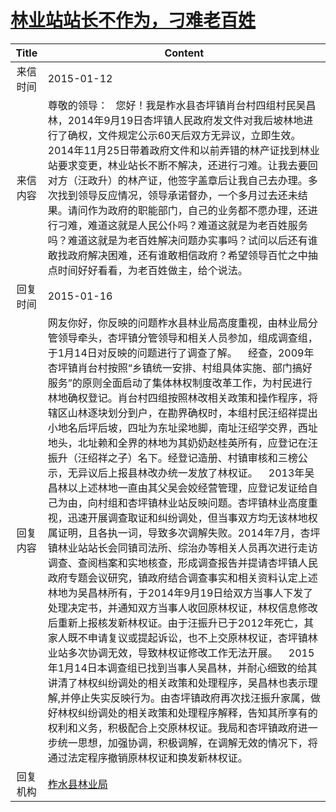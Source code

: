 # <a href="http://www.shangluo.gov.cn/zmhd/ldxxxx.jsp?urltype=leadermail.LeaderMailContentUrl&wbtreeid=1112&leadermailid=2899">林业站站长不作为，刁难老百姓</a>
| Title |                                                                                                                                                                                                                                                                                                                                                                                                                        Content                                                                                                                                                                                                                                                                                                                                                                                                                         |
|:-----:|--------------------------------------------------------------------------------------------------------------------------------------------------------------------------------------------------------------------------------------------------------------------------------------------------------------------------------------------------------------------------------------------------------------------------------------------------------------------------------------------------------------------------------------------------------------------------------------------------------------------------------------------------------------------------------------------------------------------------------------------------------------------------------------------------------------------------------------------------------|
| 来信时间  | 2015-01-12                                                                                                                                                                                                                                                                                                                                                                                                                                                                                                                                                                                                                                                                                                                                                                                                                                             |
| 来信内容  | 尊敬的领导：   您好！我是柞水县杏坪镇肖台村四组村民吴昌林，2014年9月19日杏坪镇人民政府发文件对我后坡林地进行了确权，文件规定公示60天后双方无异议，立即生效。2014年11月25日带着政府文件和以前弄错的林产证找到林业站要求变更，林业站长不断不解决，还进行刁难。让我去要回对方（汪政升）的林产证，他签字盖章后让我自己去办理。多次找到领导反应情况，领导承诺督办，一个多月过去还未结果。请问作为政府的职能部门，自己的业务都不愿办理，还进行刁难，难道这就是人民公仆吗？难道这就是为老百姓服务吗？难道这就是为老百姓解决问题办实事吗？试问以后还有谁敢找政府解决困难，还有谁敢相信政府？希望领导百忙之中抽点时间好好看看，为老百姓做主，给个说法。                                                                                                                                                                                                                                                                                                                                                                                                                                                                                                                      |
| 回复时间  | 2015-01-16                                                                                                                                                                                                                                                                                                                                                                                                                                                                                                                                                                                                                                                                                                                                                                                                                                             |
| 回复内容  | 网友你好，你反映的问题柞水县林业局高度重视，由林业局分管领导牵头，杏坪镇分管领导和相关人员参加，组成调查组，于1月14日对反映的问题进行了调查了解。    经查，2009年杏坪镇肖台村按照“乡镇统一安排、村组具体实施、部门搞好服务”的原则全面启动了集体林权制度改革工作，为村民进行林地确权登记。肖台村四组按照林改相关政策和操作程序，将辖区山林逐块划分到户，在勘界确权时，本组村民汪绍祥提出小地名后坪后坡，四址为东址梁地脚，南址汪绍学交界，西址地头，北址赖和全界的林地为其奶奶赵桂英所有，应登记在汪振升（汪绍祥之子）名下。经登记造册、村镇审核和三榜公示，无异议后上报县林改办统一发放了林权证。    2013年吴昌林以上述林地一直由其父吴会姣经营管理，应登记发证给自己为由，向村组和杏坪镇林业站反映问题。杏坪镇林业高度重视，迅速开展调查取证和纠纷调处，但当事双方均无该林地权属证明，且各执一词，导致多次调解失败。2014年7月，杏坪镇林业站站长会同镇司法所、综治办等相关人员再次进行走访调查、查阅档案和实地核查，形成调查报告并提请杏坪镇人民政府专题会议研究，镇政府结合调查事实和相关资料认定上述林地为吴昌林所有，于2014年9月19日给双方当事人下发了处理决定书，并通知双方当事人收回原林权证，林权信息修改后重新上报核发新林权证。由于汪振升已于2012年死亡，其家人既不申请复议或提起诉讼，也不上交原林权证，杏坪镇林业站多次协调无效，导致林权证修改工作无法开展。    2015年1月14日本调查组已找到当事人吴昌林，并耐心细致的给其讲清了林权纠纷调处的相关政策和处理程序，吴昌林也表示理解,并停止失实反映行为。由杏坪镇政府再次找汪振升家属，做好林权纠纷调处的相关政策和处理程序解释，告知其所享有的权利和义务，积极配合上交原林权证。我局和杏坪镇政府进一步统一思想，加强协调，积极调解，在调解无效的情况下，将通过法定程序撤销原林权证和换发新林权证。 |
| 回复机构  | <a href="../../categories/agencies/柞水县林业局.md">柞水县林业局</a>                                                                                                                                                                                                                                                                                                                                                                                                                                                                                                                                                                                                                                                                                                                                                                                                 |